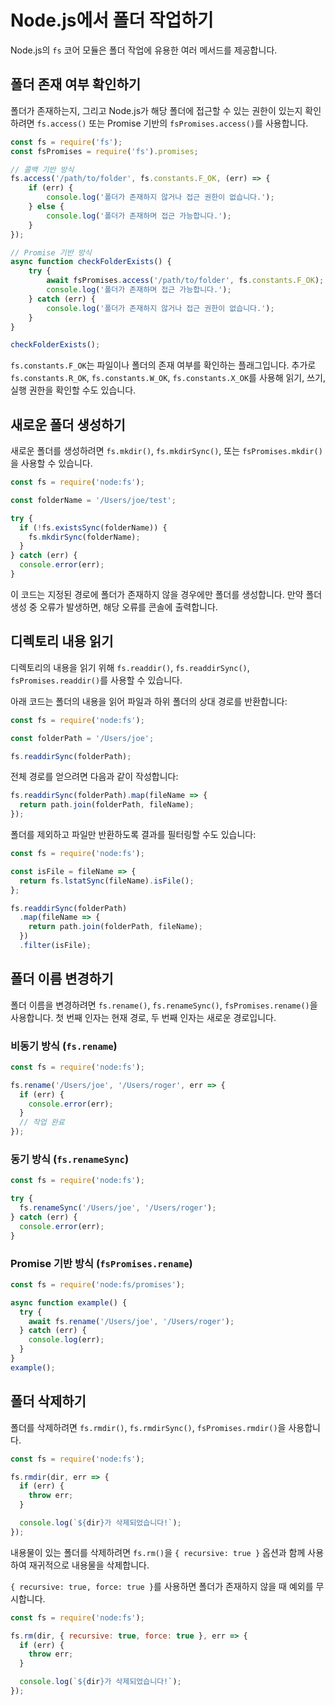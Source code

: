 # Node.js에서 폴더 작업하기

Node.js의 `fs` 코어 모듈은 폴더 작업에 유용한 여러 메서드를 제공합니다.


## 폴더 존재 여부 확인하기

폴더가 존재하는지, 그리고 Node.js가 해당 폴더에 접근할 수 있는 권한이 있는지 확인하려면 `fs.access()` 또는 Promise 기반의 `fsPromises.access()`를 사용합니다.

```javascript
const fs = require('fs');
const fsPromises = require('fs').promises;

// 콜백 기반 방식
fs.access('/path/to/folder', fs.constants.F_OK, (err) => {
    if (err) {
        console.log('폴더가 존재하지 않거나 접근 권한이 없습니다.');
    } else {
        console.log('폴더가 존재하며 접근 가능합니다.');
    }
});

// Promise 기반 방식
async function checkFolderExists() {
    try {
        await fsPromises.access('/path/to/folder', fs.constants.F_OK);
        console.log('폴더가 존재하며 접근 가능합니다.');
    } catch (err) {
        console.log('폴더가 존재하지 않거나 접근 권한이 없습니다.');
    }
}

checkFolderExists();
```

`fs.constants.F_OK`는 파일이나 폴더의 존재 여부를 확인하는 플래그입니다. 추가로 `fs.constants.R_OK`, `fs.constants.W_OK`, `fs.constants.X_OK`를 사용해 읽기, 쓰기, 실행 권한을 확인할 수도 있습니다.


## 새로운 폴더 생성하기

새로운 폴더를 생성하려면 `fs.mkdir()`, `fs.mkdirSync()`, 또는 `fsPromises.mkdir()`을 사용할 수 있습니다.

```javascript
const fs = require('node:fs');

const folderName = '/Users/joe/test';

try {
  if (!fs.existsSync(folderName)) {
    fs.mkdirSync(folderName);
  }
} catch (err) {
  console.error(err);
}
```

이 코드는 지정된 경로에 폴더가 존재하지 않을 경우에만 폴더를 생성합니다. 만약 폴더 생성 중 오류가 발생하면, 해당 오류를 콘솔에 출력합니다.


## 디렉토리 내용 읽기

디렉토리의 내용을 읽기 위해 `fs.readdir()`, `fs.readdirSync()`, `fsPromises.readdir()`를 사용할 수 있습니다.

아래 코드는 폴더의 내용을 읽어 파일과 하위 폴더의 상대 경로를 반환합니다:

```javascript
const fs = require('node:fs');

const folderPath = '/Users/joe';

fs.readdirSync(folderPath);
```

전체 경로를 얻으려면 다음과 같이 작성합니다:

```javascript
fs.readdirSync(folderPath).map(fileName => {
  return path.join(folderPath, fileName);
});
```

폴더를 제외하고 파일만 반환하도록 결과를 필터링할 수도 있습니다:

```javascript
const fs = require('node:fs');

const isFile = fileName => {
  return fs.lstatSync(fileName).isFile();
};

fs.readdirSync(folderPath)
  .map(fileName => {
    return path.join(folderPath, fileName);
  })
  .filter(isFile);
```


## 폴더 이름 변경하기

폴더 이름을 변경하려면 `fs.rename()`, `fs.renameSync()`, `fsPromises.rename()`을 사용합니다. 첫 번째 인자는 현재 경로, 두 번째 인자는 새로운 경로입니다.

### 비동기 방식 (`fs.rename`)

```javascript
const fs = require('node:fs');

fs.rename('/Users/joe', '/Users/roger', err => {
  if (err) {
    console.error(err);
  }
  // 작업 완료
});
```

### 동기 방식 (`fs.renameSync`)

```javascript
const fs = require('node:fs');

try {
  fs.renameSync('/Users/joe', '/Users/roger');
} catch (err) {
  console.error(err);
}
```

### Promise 기반 방식 (`fsPromises.rename`)

```javascript
const fs = require('node:fs/promises');

async function example() {
  try {
    await fs.rename('/Users/joe', '/Users/roger');
  } catch (err) {
    console.log(err);
  }
}
example();
```


## 폴더 삭제하기

폴더를 삭제하려면 `fs.rmdir()`, `fs.rmdirSync()`, `fsPromises.rmdir()`을 사용합니다.

```javascript
const fs = require('node:fs');

fs.rmdir(dir, err => {
  if (err) {
    throw err;
  }

  console.log(`${dir}가 삭제되었습니다!`);
});
```

내용물이 있는 폴더를 삭제하려면 `fs.rm()`을 `{ recursive: true }` 옵션과 함께 사용하여 재귀적으로 내용물을 삭제합니다.

`{ recursive: true, force: true }`를 사용하면 폴더가 존재하지 않을 때 예외를 무시합니다.

```javascript
const fs = require('node:fs');

fs.rm(dir, { recursive: true, force: true }, err => {
  if (err) {
    throw err;
  }

  console.log(`${dir}가 삭제되었습니다!`);
});
```


